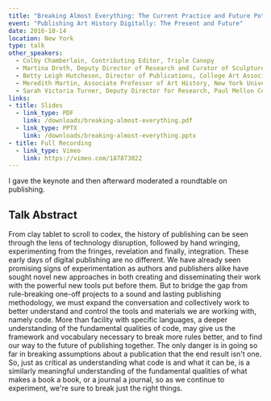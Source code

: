 ```yaml
---
title: "Breaking Almost Everything: The Current Practice and Future Potential of Digital Publishing"
event: "Publishing Art History Digitally: The Present and Future"
date: 2016-10-14
location: New York
type: talk
other_speakers:
  - Colby Chamberlain, Contributing Editor, Triple Canopy
  - Martina Droth, Deputy Director of Research and Curator of Sculpture, Yale Center for British Art; Editor, British Art Studies
  - Betty Leigh Hutcheson, Director of Publications, College Art Association
  - Meredith Martin, Associate Professor of Art History, New York University; Editor, Journal18
  - Sarah Victoria Turner, Deputy Director for Research, Paul Mellon Centre; Editor, British Art Studies
links:
- title: Slides 
  - link_type: PDF
    link: /downloads/breaking-almost-everything.pdf
  - link_type: PPTX
    link: /downloads/breaking-almost-everything.pptx
- title: Full Recording
  - link_type: Vimeo
    link: https://vimeo.com/187873022
---
```


I gave the keynote and then afterward moderated a roundtable on publishing.

## Talk Abstract

From clay tablet to scroll to codex, the history of publishing can be seen through the lens of technology disruption, followed by hand wringing, experimenting from the fringes, revelation and finally, integration. These early days of digital publishing are no different. We have already seen promising signs of experimentation as authors and publishers alike have sought novel new approaches in both creating and disseminating their work with the powerful new tools put before them. But to bridge the gap from rule-breaking one-off projects to a sound and lasting publishing methodology, we must expand the conversation and collectively work to better understand and control the tools and materials we are working with, namely code. More than facility with specific languages, a deeper understanding of the fundamental qualities of code, may give us the framework and vocabulary necessary to break more rules better, and to find our way to the future of publishing together. The only danger is in going so far in breaking assumptions about a publication that the end result isn't one. So, just as critical as understanding what code is and what it can be, is a similarly meaningful understanding of the fundamental qualities of what makes a book a book, or a journal a journal, so as we continue to experiment, we're sure to break just the right things.
